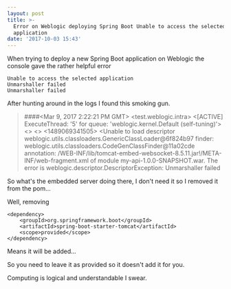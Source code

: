 ```yaml
---
layout: post
title: >-
  Error on Weblogic deploying Spring Boot Unable to access the selected
  application
date: '2017-10-03 15:43'
---
```


When trying to deploy a new Spring Boot application on Weblogic the console gave the rather helpful error

```
Unable to access the selected application
Unmarshaller failed
Unmarshaller failed
```

After hunting around in the logs I found this smoking gun.

> ####<Mar 9, 2017 2:22:21 PM GMT> <Error> <Munger> <test.weblogic.intra> <AdminServer> <[ACTIVE] ExecuteThread: '5' for queue: 'weblogic.kernel.Default (self-tuning)'> <weblogic> <> <> <1489069341505> <BEA-2156200> <Unable to load descriptor weblogic.utils.classloaders.GenericClassLoader@6f824b97 finder: weblogic.utils.classloaders.CodeGenClassFinder@11a02cde annotation: /WEB-INF/lib/tomcat-embed-websocket-8.5.11.jar!/META-INF/web-fragment.xml of module my-api-1.0.0-SNAPSHOT.war. The error is weblogic.descriptor.DescriptorException: Unmarshaller failed


So what's the embedded server doing there, I don't need it so I removed it from the pom...

Well, removing

```
<dependency>
    <groupId>org.springframework.boot</groupId>
    <artifactId>spring-boot-starter-tomcat</artifactId>
    <scope>provided</scope>
</dependency>
```

Means it will be added...

So you need to leave it as provided so it doesn't add it for you.

Computing is logical and understandable I swear.
